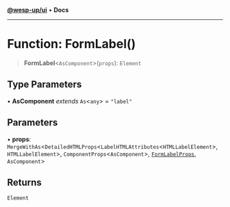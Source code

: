 [**@wesp-up/ui**](../README.md) • **Docs**

---

# Function: FormLabel()

> **FormLabel**\<`AsComponent`\>(`props`): `Element`

## Type Parameters

• **AsComponent** _extends_ `As`\<`any`\> = `"label"`

## Parameters

• **props**: `MergeWithAs`\<`DetailedHTMLProps`\<`LabelHTMLAttributes`\<`HTMLLabelElement`\>, `HTMLLabelElement`\>, `ComponentProps`\<`AsComponent`\>, [`FormLabelProps`](../interfaces/FormLabelProps.md), `AsComponent`\>

## Returns

`Element`
